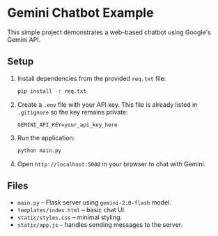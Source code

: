 # Gemini Chatbot Example

This simple project demonstrates a web-based chatbot using Google's Gemini API.

## Setup

1. Install dependencies from the provided `req.txt` file:
   ```bash
   pip install -r req.txt
   ```
2. Create a `.env` file with your API key. This file is already listed in
   `.gitignore` so the key remains private:
   ```
   GEMINI_API_KEY=your_api_key_here
   ```
3. Run the application:
   ```bash
   python main.py
   ```
4. Open `http://localhost:5000` in your browser to chat with Gemini.

## Files
- `main.py` – Flask server using `gemini-2.0-flash` model.
- `templates/index.html` – basic chat UI.
- `static/styles.css` – minimal styling.
- `static/app.js` – handles sending messages to the server.
